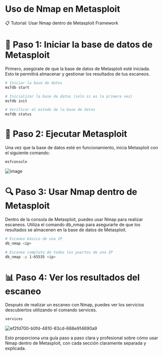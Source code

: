 # Uso de Nmap en Metasploit
📋 Tutorial: Usar Nmap dentro de Metasploit Framework

# 🔧 Paso 1: Iniciar la base de datos de Metasploit
Primero, asegúrate de que la base de datos de Metasploit esté iniciada. Esto te permitirá almacenar y gestionar los resultados de tus escaneos.

```bash
# Iniciar la base de datos
msfdb start

# Inicializar la base de datos (solo si es la primera vez)
msfdb init

# Verificar el estado de la base de datos
msfdb status
```

# 🚀 Paso 2: Ejecutar Metasploit
Una vez que la base de datos esté en funcionamiento, inicia Metasploit con el siguiente comando:

```bash
msfconsole
```

![image](https://github.com/user-attachments/assets/79a87a7f-1fe1-4893-9062-aee8cba2539a)


# 🔍 Paso 3: Usar Nmap dentro de Metasploit
Dentro de la consola de Metasploit, puedes usar Nmap para realizar escaneos. Utiliza el comando db_nmap para asegurarte de que los resultados se almacenen en la base de datos de Metasploit.

```bash
# Escaneo básico de una IP
db_nmap <ip>

# Escaneo completo de todos los puertos de una IP
db_nmap -p 1-65535 <ip>
```

# 📊 Paso 4: Ver los resultados del escaneo
Después de realizar un escaneo con Nmap, puedes ver los servicios descubiertos utilizando el comando services.

```bash
services
```

![ef2fd700-b0fd-4810-83cd-668e914690a9](https://github.com/user-attachments/assets/86a70421-2533-45c8-a785-94e22db9efd9)

Esto proporciona una guía paso a paso clara y profesional sobre cómo usar Nmap dentro de Metasploit, con cada sección claramente separada y explicada.
